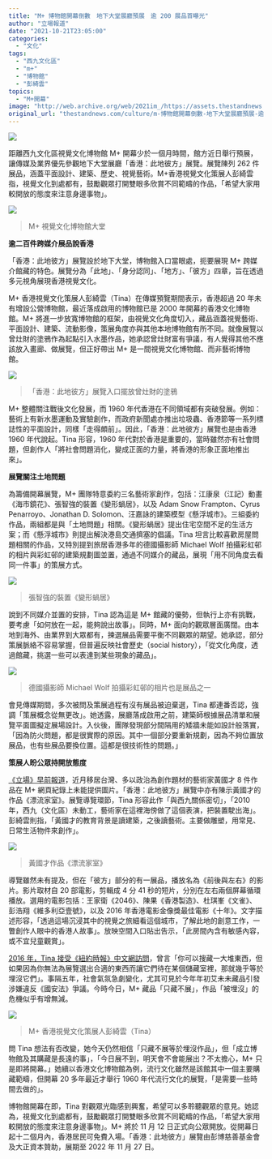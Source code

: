 ```yaml
---
title: "M+ 博物館開幕倒數　地下大堂展廳預展　逾 200 展品首曝光"
author: "立場報道"
date: "2021-10-21T23:05:00"
categories:
  - "文化"
tags:
  - "西九文化區"
  - "m+"
  - "博物館"
  - "彭綺雲"
topics:
  - "M+開幕"
image: "http://web.archive.org/web/2021im_/https://assets.thestandnews.com/media/photos/20211021_mplus.png"
original_url: "thestandnews.com/culture/m-博物館開幕倒數-地下大堂展廳預展-逾-200-展品首曝光"
---
```

![](http://web.archive.org/web/2021im_/https://assets.thestandnews.com/media/photos/20211021_mplus.png)

距離西九文化區視覺文化博物館 M+ 開幕少於一個月時間，館方近日舉行預展，讓傳媒及業界優先參觀地下大堂展廳「香港：此地彼方」展覽。展覽陳列 262 件展品，涵蓋平面設計、建築、歷史、視覺藝術。M+香港視覺文化策展人彭綺雲指，視覺文化到處都有，鼓勵觀眾打開雙眼多欣賞不同範疇的作品，「希望大家用較開放的態度來注意身邊事物」。

![](http://web.archive.org/web/2021im_/https://assets.thestandnews.com/media/photos/lobby_uJ6Du9R.jpeg)
> M+ 視覺文化博物館大堂

**逾二百件跨媒介展品說香港**

「香港：此地彼方」展覽設於地下大堂，博物館入口當眼處，扼要展現 M+ 跨媒介館藏的特色。展覽分為「此地」、「身分認同」、「地方」、「彼方」四章，旨在透過多元視角展現香港視覺文化。

M+ 香港視覺文化策展人彭綺雲（Tina）在傳媒預覽期間表示，香港超過 20 年未有增設公營博物館，最近落成啟用的博物館已是 2000 年開幕的香港文化博物館。M+ 將進一步放寬博物館的框架，由視覺文化角度切入，藏品涵蓋視覺藝術、平面設計、建築、流動影像，策展角度亦與其他本地博物館有所不同。就像展覽以曾灶財的塗鴉作為起點引入水墨作品，她承認曾灶財富有爭議，有人覺得其他不應該放入畫廊、做展覽，但正好帶出 M+ 是一間視覺文化博物館、而非藝術博物館。

![](http://web.archive.org/web/2021im_/https://assets.thestandnews.com/media/photos/entrance_vQAihj0.jpeg)
> 「香港：此地彼方」展覽入口擺放曾灶財的塗鴉

M+ 整體關注戰後文化發展，而 1960 年代香港在不同領域都有突破發展。例如：藝術上有新水墨運動及實驗創作，而政府新聞處亦推出垃圾蟲、香港節等一系列標誌性的平面設計，同樣「走得頗前」。因此，「香港：此地彼方」展覽也是由香港 1960 年代說起。Tina 形容，1960 年代對於香港是重要的，當時雖然亦有社會問題，但創作人「將社會問題消化，變成正面的力量，將香港的形象正面地推出來」。

**展覽關注土地問題**

為籌備開幕展覽，M+ 團隊特意委約三名藝術家創作，包括：江康泉（江記）動畫《海市鏡花》、張智強的裝置《變形蝸居》，以及 Adam Snow Frampton、Cyrus Penarroyo、Jonathan D. Solomon、汪嘉詠的建築模型《懸浮城市》。三組委約作品，兩組都是與「土地問題」相關。《變形蝸居》提出住宅空間不足的生活方案；而《懸浮城市》則提出解決港島交通擠塞的倡議。Tina 坦言比較喜歡房屋問題相關的作品，又特別提到旅居香港多年的德國攝影師 MichaeI Wolf 拍攝彩虹邨的相片與彩虹邨的建築規劃圖並置，通過不同媒介的藏品，展現「用不同角度去看同一件事」的策展方式。

![](http://web.archive.org/web/2021im_/https://assets.thestandnews.com/media/photos/chang.jpeg)
> 張智強的裝置《變形蝸居》

說到不同媒介並置的安排，Tina 認為這是 M+ 館藏的優勢，但執行上亦有挑戰，要考慮「如何放在一起，能夠說出故事」。同時，M+ 面向的觀眾層面廣闊。由本地到海外、由業界到大眾都有，揀選展品需要平衡不同觀眾的期望。她承認，部分策展脈絡不容易掌握，但普遍反映社會歷史（social history），「從文化角度，透過館藏，挑選一些可以表達到某些現象的藏品」。

![](http://web.archive.org/web/2021im_/https://assets.thestandnews.com/media/photos/woof.jpeg)
> 德國攝影師 MichaeI Wolf 拍攝彩虹邨的相片也是展品之一

會見傳媒期間，多次被問及策展過程有沒有展品被迫棄選，Tina 都連番否認，強調「策展概念從無更改」。她透露，展廳落成啟用之前，建築師根據展品清單和展覽平面圖擬定展場設計。入伙後，團隊發現部分間隔用的矮牆未能如設計般落實，「因為防火問題，都是很實際的原因。其中一個部分要重新規劃，因為不夠位置放展品，也有些展品要換位置。這都是很技術性的問題。」

**策展人盼公眾持開放態度**

[《立場》早前報道](../../art/m-%E6%96%B0%E7%B6%B2%E9%A0%81%E4%B8%8A%E7%B7%9A-%E7%88%AD%E8%AD%B0%E8%97%8F%E5%93%81%E6%9C%89%E5%AD%97%E7%84%A1%E5%9C%96-%E8%89%BE%E6%9C%AA%E6%9C%AA%E6%AD%A3%E9%9D%A2%E5%85%A8%E8%A3%B8%E7%85%A7%E6%B6%88%E5%A4%B1)，近月移居台灣、多以政治為創作題材的藝術家黃國才 8 件作品在 M+ 網頁紀錄上未能提供圖片。「香港：此地彼方」展覽中亦有陳示黃國才的作品《漂流家室》。展覽導覽環節，Tina 形容此作「與西九關係密切」，「2010 年，西九（文化區）未動工，藝術家在這裡海傍做了這個表演，把裝置駛出海」。彭綺雲則指，「黃國才的教育背景是讀建築，之後讀藝術。主要做雕塑，用常見、日常生活物件來創作」。

![](http://web.archive.org/web/2021im_/https://assets.thestandnews.com/media/photos/kacey.jpeg)
> 黃國才作品《漂流家室》

導覽雖然未有提及，但在「彼方」部分的有一展品，播放名為《前後與左右》的影片。影片取材自 20 部電影，剪輯成 4 分 41 秒的短片，分別在左右兩個屏幕循環播放。選用的電影包括：王家衛《2046》、陳果《香港製造》、杜琪峯《文雀》、彭浩翔《維多利亞壹號》，以及 2016 年香港電影金像獎最佳電影《十年》。文字描述形容，「透過這場沉浸其中的視覺之旅細看這個城市，了解此地的創意工作，一瞥創作人眼中的香港人故事」。放映空間入口貼出告示，「此房間內含有敏感內容，或不宜兒童觀賞」。

[2016 年，Tina 接受《紐約時報》中文網訪問](http://web.archive.org/web/20211117141925/https://cn.nytimes.com/china/20160518/c18hkprotestart/zh-hant/)，曾言「你可以搜藏一大堆東西，但如果因為你無法為展覽選出合適的東西而讓它們待在某個儲藏室裡，那就幾乎等於埋沒它們」。事隔五年，社會氣氛急劇變化，尤其可見於今年年初艾未未藏品引發涉嫌違反《國安法》爭議。今時今日，M+ 藏品「只藏不展」，作品「被埋沒」的危機似乎有增無減。

![](http://web.archive.org/web/2021im_/https://assets.thestandnews.com/media/photos/Tina.jpeg)
> M+ 香港視覺文化策展人彭綺雲（Tina）

問 Tina 想法有否改變，她今天仍然相信「只藏不展等於埋沒作品」，但「成立博物館及其購藏是長遠的事」，「今日展不到，明天會不會能展出？不太擔心，M+ 只是即將開幕。」她續以香港文化博物館為例，流行文化雖然是該館其中一個主要購藏範疇，但開幕 20 多年最近才舉行 1960 年代流行文化的展覽，「是需要一些時間去做的」。

博物館開幕在即，Tina 對觀眾光臨感到興奮，希望可以多聆聽觀眾的意見。她認為，視覺文化到處都有，鼓勵觀眾打開雙眼多欣賞不同範疇的作品，「希望大家用較開放的態度來注意身邊事物」。M+ 將於 11 月 12 日正式向公眾開放。從開幕日起十二個月內，香港居民可免費入場。「香港：此地彼方」展覽由彭博慈善基金會及大正資本贊助，展期至 2022 年 11 月 27 日。